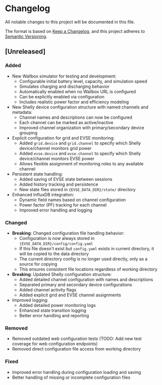 # Changelog

All notable changes to this project will be documented in this file.

The format is based on [Keep a Changelog](https://keepachangelog.com/en/1.0.0/),
and this project adheres to [Semantic Versioning](https://semver.org/spec/v2.0.0.html).

## [Unreleased]

### Added
- New Wallbox simulator for testing and development:
  - Configurable initial battery level, capacity, and simulation speed
  - Simulates charging and discharging behavior
  - Automatically enabled when no Wallbox URL is configured
  - Can be explicitly enabled via configuration
  - Includes realistic power factor and efficiency modeling
- New Shelly device configuration structure with named channels and metadata:
  - Channel names and descriptions can now be configured
  - Each channel can be marked as active/inactive
  - Improved channel organization with primary/secondary device grouping
- Explicit configuration for grid and EVSE monitoring:
  - Added `grid.device` and `grid.channel` to specify which Shelly device/channel monitors grid power
  - Added `evse.device` and `evse.channel` to specify which Shelly device/channel monitors EVSE power
  - Allows flexible assignment of monitoring roles to any available channel
- Persistent state handling:
  - Added saving of EVSE state between sessions
  - Added history tracking and persistence
  - New state files stored in `{EVSE_DATA_DIR}/state/` directory
- Enhanced InfluxDB integration:
  - Dynamic field names based on channel configuration
  - Power factor (PF) tracking for each channel
  - Improved error handling and logging

### Changed
- **Breaking**: Changed configuration file handling behavior:
  - Configuration is now always stored in `{EVSE_DATA_DIR}/config/config.yaml`
  - If this file doesn't exist but `config.yaml` exists in current directory, it will be copied to the data directory
  - The current directory config is no longer used directly, only as a source for copying
  - This ensures consistent file locations regardless of working directory
- **Breaking**: Updated Shelly configuration structure:
  - Added detailed channel configuration with names and descriptions
  - Separated primary and secondary device configurations
  - Added channel activity flags
  - Added explicit grid and EVSE channel assignments
- Improved logging:
  - Added detailed power monitoring logs
  - Enhanced state transition logging
  - Better error handling and reporting

### Removed
- Removed outdated web configuration tests (TODO: Add new test coverage for web configuration endpoints)
- Removed direct configuration file access from working directory

### Fixed
- Improved error handling during configuration loading and saving
- Better handling of missing or incomplete configuration files
